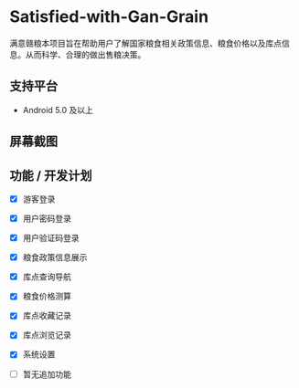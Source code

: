 # Satisfied-with-Gan-Grain
满意赣粮本项目旨在帮助用户了解国家粮食相关政策信息、粮食价格以及库点信息。从而科学、合理的做出售粮决策。
## 支持平台
- Android 5.0 及以上
## 屏幕截图

## 功能 / 开发计划
- [x] 游客登录
- [x] 用户密码登录
- [x] 用户验证码登录
- [x] 粮食政策信息展示
- [x] 库点查询导航
- [x] 粮食价格测算
- [x] 库点收藏记录
- [x] 库点浏览记录
- [x] 系统设置
- [ ] 暂无追加功能


